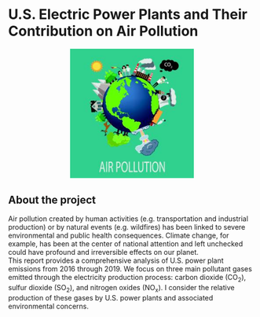 # **U.S. Electric Power Plants and Their Contribution on Air Pollution**

<p align="center">
<img width="50%" src="static/images/air_pol_2.png">
</p>

## **About the project**

Air pollution created by human activities (e.g. transportation and industrial production) or by natural events (e.g. wildfires) has been linked to severe environmental and public health consequences. Climate change, for example, has been at the center of national attention and left unchecked could have profound and irreversible effects on our planet. 
<br>
This report provides a comprehensive analysis of U.S. power plant emissions from 2016 through 2019.
We focus on three main pollutant gases emitted through the electricity production process: carbon dioxide (CO<sub>2</sub>), sulfur dioxide (SO<sub>2</sub>), and nitrogen oxides (NO<sub>x</sub>). I consider the relative production of these gases by U.S. power plants and associated environmental concerns.


